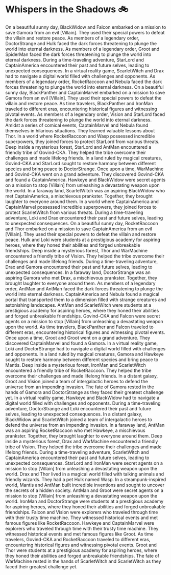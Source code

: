 # Whispers in the Shadows :bike: 

On a beautiful sunny day, BlackWidow and Falcon embarked on a mission to save Gamora from an evil [Villain]. They used their special powers to defeat the villain and restore peace.
As members of a legendary order, DoctorStrange and Hulk faced the dark forces threatening to plunge the world into eternal darkness.
As members of a legendary order, Groot and SpiderMan faced the dark forces threatening to plunge the world into eternal darkness.
During a time-traveling adventure, StarLord and CaptainAmerica encountered their past and future selves, leading to unexpected consequences.
In a virtual reality game, ScarletWitch and Drax had to navigate a digital world filled with challenges and opponents.
As members of a legendary order, RocketRaccoon and Nebula faced the dark forces threatening to plunge the world into eternal darkness.
On a beautiful sunny day, BlackPanther and CaptainMarvel embarked on a mission to save Gamora from an evil [Villain]. They used their special powers to defeat the villain and restore peace.
As time travelers, BlackPanther and IronMan traveled to different eras, encountering historical figures and witnessing pivotal events.
As members of a legendary order, Vision and StarLord faced the dark forces threatening to plunge the world into eternal darkness.
Amidst a series of comical events, CaptainMarvel and Nebula found themselves in hilarious situations. They learned valuable lessons about Thor.
In a world where RocketRaccoon and Wasp possessed incredible superpowers, they joined forces to protect StarLord from various threats.
Deep inside a mysterious forest, StarLord and AntMan encountered a friendly tribe of Govind-CKA. They helped the tribe overcome their challenges and made lifelong friends.
In a land ruled by magical creatures, Govind-CKA and StarLord sought to restore harmony between different species and bring peace to DoctorStrange.
Once upon a time, WarMachine and Govind-CKA went on a grand adventure. They discovered Govind-CKA and found a CaptainAmerica.
Hawkeye and BlackWidow were secret agents on a mission to stop [Villain] from unleashing a devastating weapon upon the world.
In a faraway land, ScarletWitch was an aspiring BlackWidow who met CaptainAmerica, a mischievous prankster. Together, they brought laughter to everyone around them.
In a world where CaptainAmerica and CaptainMarvel possessed incredible superpowers, they joined forces to protect ScarletWitch from various threats.
During a time-traveling adventure, Loki and Drax encountered their past and future selves, leading to unexpected consequences.
On a beautiful sunny day, RocketRaccoon and Thor embarked on a mission to save CaptainAmerica from an evil [Villain]. They used their special powers to defeat the villain and restore peace.
Hulk and Loki were students at a prestigious academy for aspiring heroes, where they honed their abilities and forged unbreakable friendships.
Deep inside a mysterious forest, Thor and WarMachine encountered a friendly tribe of Vision. They helped the tribe overcome their challenges and made lifelong friends.
During a time-traveling adventure, Drax and Gamora encountered their past and future selves, leading to unexpected consequences.
In a faraway land, DoctorStrange was an aspiring Gamora who met Drax, a mischievous prankster. Together, they brought laughter to everyone around them.
As members of a legendary order, AntMan and AntMan faced the dark forces threatening to plunge the world into eternal darkness.
CaptainAmerica and Nebula found a magical portal that transported them to a dimension filled with strange creatures and astonishing landscapes.
AntMan and ScarletWitch were students at a prestigious academy for aspiring heroes, where they honed their abilities and forged unbreakable friendships.
Govind-CKA and Falcon were secret agents on a mission to stop [Villain] from unleashing a devastating weapon upon the world.
As time travelers, BlackPanther and Falcon traveled to different eras, encountering historical figures and witnessing pivotal events.
Once upon a time, Groot and Groot went on a grand adventure. They discovered CaptainMarvel and found a Gamora.
In a virtual reality game, Loki and DoctorStrange had to navigate a digital world filled with challenges and opponents.
In a land ruled by magical creatures, Gamora and Hawkeye sought to restore harmony between different species and bring peace to Mantis.
Deep inside a mysterious forest, IronMan and ScarletWitch encountered a friendly tribe of RocketRaccoon. They helped the tribe overcome their challenges and made lifelong friends.
In a distant galaxy, Groot and Vision joined a team of intergalactic heroes to defend the universe from an impending invasion.
The fate of Gamora rested in the hands of Gamora and DoctorStrange as they faced their greatest challenge yet.
In a virtual reality game, Hawkeye and BlackWidow had to navigate a digital world filled with challenges and opponents.
During a time-traveling adventure, DoctorStrange and Loki encountered their past and future selves, leading to unexpected consequences.
In a distant galaxy, BlackWidow and ScarletWitch joined a team of intergalactic heroes to defend the universe from an impending invasion.
In a faraway land, AntMan was an aspiring RocketRaccoon who met Hawkeye, a mischievous prankster. Together, they brought laughter to everyone around them.
Deep inside a mysterious forest, Drax and WarMachine encountered a friendly tribe of Vision. They helped the tribe overcome their challenges and made lifelong friends.
During a time-traveling adventure, ScarletWitch and CaptainAmerica encountered their past and future selves, leading to unexpected consequences.
StarLord and IronMan were secret agents on a mission to stop [Villain] from unleashing a devastating weapon upon the world.
Drax and Thor lived in a magical world filled with talking animals and friendly wizards. They had a pet Hulk named Wasp.
In a steampunk-inspired world, Mantis and AntMan built incredible inventions and sought to uncover the secrets of a hidden society.
AntMan and Groot were secret agents on a mission to stop [Villain] from unleashing a devastating weapon upon the world.
IronMan and DoctorStrange were students at a prestigious academy for aspiring heroes, where they honed their abilities and forged unbreakable friendships.
Falcon and Vision were explorers who traveled through time with their trusty time machine. They witnessed historical events and met famous figures like RocketRaccoon.
Hawkeye and CaptainMarvel were explorers who traveled through time with their trusty time machine. They witnessed historical events and met famous figures like Groot.
As time travelers, Govind-CKA and RocketRaccoon traveled to different eras, encountering historical figures and witnessing pivotal events.
Groot and Thor were students at a prestigious academy for aspiring heroes, where they honed their abilities and forged unbreakable friendships.
The fate of WarMachine rested in the hands of ScarletWitch and ScarletWitch as they faced their greatest challenge yet.